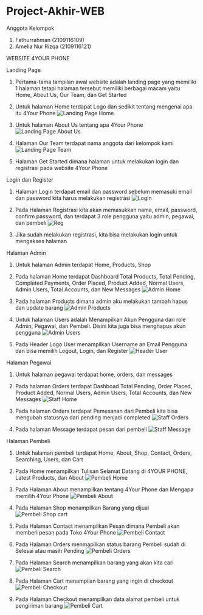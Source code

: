 # Project-Akhir-WEB

Anggota Kelompok
1. Fathurrahman (2109116109)
2. Amelia Nur Rizqa (2109116121)

WEBSITE 4YOUR PHONE

Landing Page
1. Pertama-tama tampilan awal website adalah landing page yang memiliki 1 halaman tetapi halaman tersebut memiliki berbagai macam yaitu Home, About Us, Our Team, dan Get Started
2. Untuk halaman Home terdapat Logo dan sedikit tentang mengenai apa itu 4Your Phone
![Landing Page Home](https://github.com/C2-Kelompok-4/Project-Akhir-WEB/assets/129931196/27b2b9dc-f287-4388-a396-53edf67ab3a6)

3. Untuk halaman About Us tentang apa 4Your Phone
![Landing Page About Us](https://github.com/C2-Kelompok-4/Project-Akhir-WEB/assets/129931196/479a2a23-fdd6-4669-bf31-bda4c4a5de2e)

4. Halaman Our Team terdapat nama anggota dari kelompok kami
![Landing Page Team](https://github.com/C2-Kelompok-4/Project-Akhir-WEB/assets/129931196/36c9995c-7f6c-4fe1-ac6c-cba1e900c1b1)

5. Halaman Get Started dimana halaman untuk melakukan login dan registrasi pada website 4Your Phone

Login dan Register
1. Halaman Login terdapat email dan password sebelum memasuki email dan password kita harus melakukan registrasi
![Login](https://github.com/C2-Kelompok-4/Project-Akhir-WEB/assets/129931196/48f864ef-9b05-4653-be76-8947b7a1a896)

2. Pada Halaman Registrasi kita akan memasukkan nama, email, password, confirm password, dan terdapat 3 role pengguna yaitu admin, pegawai, dan pembeli
![Reg](https://github.com/C2-Kelompok-4/Project-Akhir-WEB/assets/129931196/33edb0a4-9613-4b29-a9c0-aff4a44146d8)

3. Jika sudah melakukan registrasi, kita bisa melakukan login untuk mengakses halaman 

Halaman Admin
1. Untuk halaman Admin terdapat Home, Products, Shop
2. Pada halaman Home terdapat Dashboard Total Products, Total Pending, Completed Payments, Order Placed, Product Added, Normal Users, Admin Users, Total Accounts, dan New Messages
![Admin Home](https://github.com/C2-Kelompok-4/Project-Akhir-WEB/assets/129931196/535a6e10-c42f-4f23-83e4-1b0a8610c084)

3. Pada halaman Products dimana admin aku melakukan tambah hapus dan update barang
![Admin Products](https://github.com/C2-Kelompok-4/Project-Akhir-WEB/assets/129931196/3f03a46e-faa6-4fd5-9786-80f1c3e3aacd)

4. Untuk halaman Users adalah Menampilkan Akun Pengguna dari role Admin, Pegawai, dan Pembeli. Disini kita juga bisa menghapus akun pengguna
![Admin Users](https://github.com/C2-Kelompok-4/Project-Akhir-WEB/assets/129931196/64975d62-5b5b-49eb-8617-16a4f645180d)

5. Pada Header Logo User menampilkan Username an Email Pengguna dan bisa memilih Logout, Login, dan Register
![Header User](https://github.com/C2-Kelompok-4/Project-Akhir-WEB/assets/129931196/56f5824e-5dd0-4c1d-91be-aa519247e21f)

Halaman Pegawai 
1. Untuk halaman pegawai terdapat home, orders, dan messages
2. Pada halaman Orders terdapat Dashboad Total Pending, Order Placed, Product Added, Normal Users, Admin Users, Total Accounts, dan New Messages
![Staff Home](https://github.com/C2-Kelompok-4/Project-Akhir-WEB/assets/129931196/3d45f9c3-8865-4014-adbe-15b475484383)

3. Pada halaman Orders terdapat Pemesanan dari Pembeli kita bisa mengubah statusnya dari pending menjadi completed
![Staff Orders](https://github.com/C2-Kelompok-4/Project-Akhir-WEB/assets/129931196/7001c784-9668-4de8-963f-f7f29c500fb3)

4. Pada halaman Message terdapat pesan dari pembeli 
![Staff Message](https://github.com/C2-Kelompok-4/Project-Akhir-WEB/assets/129931196/6e6fd7a1-90b3-406a-98f8-ce0d5f43f72d)

Halaman Pembeli
1. Untuk halaman pembeli terdapat Home, About, Shop, Contact, Orders, Searching, Users, dan Cart
2. Pada Home menampilkan Tulisan Selamat Datang di 4YOUR PHONE, Latest Products, dan About
![Pembeli Home](https://github.com/C2-Kelompok-4/Project-Akhir-WEB/assets/129931196/2502c343-7dd6-4765-b746-cd4dfa1336d9)

3. Pada Halaman About menampilkan tentang 4Your Phone dan Mengapa memilih 4Your Phone
![Pembeli About](https://github.com/C2-Kelompok-4/Project-Akhir-WEB/assets/129931196/e7a2af86-3a7b-4975-be63-72b77dfd57d4)

4. Pada Halaman Shop menampilkan Barang yang dijual
![Pembeli Shop cart](https://github.com/C2-Kelompok-4/Project-Akhir-WEB/assets/129931196/8c666dbb-f760-446f-a818-ad718000d124)

5. Pada Halaman Contact menampilkan Pesan dimana Pembeli akan memberi pesan pada Toko 4Your Phone
![Pembeli Contact](https://github.com/C2-Kelompok-4/Project-Akhir-WEB/assets/129931196/b2046994-07a2-42b8-9e24-33911d6c1825)

6. Pada Halaman Orders menmapilkan status barang Pembeli sudah di Selesai atau masih Pending
![Pembeli Orders](https://github.com/C2-Kelompok-4/Project-Akhir-WEB/assets/129931196/a201632f-e5f7-4dfc-8b29-89c34a25dfb6)

7. Pada Halaman Search menampilkan barang yang akan kita cari
![Pembeli Search](https://github.com/C2-Kelompok-4/Project-Akhir-WEB/assets/129931196/9955a710-213d-4410-b335-0e8d5d317969)

8. Pada Halaman Cart menampilan barang yang ingin di checkout
![Pembeli Checkout](https://github.com/C2-Kelompok-4/Project-Akhir-WEB/assets/129931196/0494e334-afbd-47b9-ace0-abf88b5dc638)

9.  Pada Halaman Checkout menampilkan data alamat pembeli untuk pengiriman barang
![Pembeli Cart](https://github.com/C2-Kelompok-4/Project-Akhir-WEB/assets/129931196/82979241-6d86-4ddf-a2f8-c4e7c79dae18)

 

